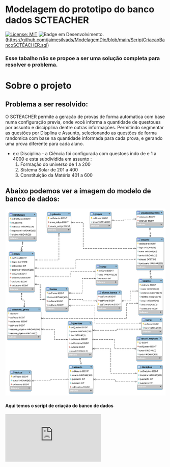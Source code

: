 # Modelagem do prototipo do banco dados SCTEACHER
[![License: MIT](https://img.shields.io/badge/License-MIT-yellow.svg)](https://github.com/jaimesilvads/ModelagemDio/blob/main/LICENSE)
![Badge em Desenvolvimento](https://img.shields.io/badge/MySQL-00000F?style=for-the-badge&logo=mysql&logoColor=white).(https://github.com/jaimesilvads/ModelagemDio/blob/main/ScriptCriacaoBancoSCTEACHER.sql)
### Esse tabalho não se propoe a ser uma solução completa para resolver o problema.

# Sobre o projeto
## Problema a ser resolvido:

O SCTEACHER permite a geração de provas de forma automatica com base numa configuração previa, onde você informa a quantidade de questoues por assunto e discipplina dentre outras informações. Permitindo segmentar as questões por Displina e Assunto, selecionando as questões de forma randomica com base na quantidade informada para cada prova, e gerando uma prova diferente para cada aluno.

- ex: Disciplina - a Ciência foi configurada com questoes indo de e 1 a 4000 e esta subdividida em assunto :
	1. Formação do universo de 1 a 200
	2. Sistema Solar de  201 a 400
	3. Constituição da Matéria 401 a 600



## Abaixo podemos ver a imagem do modelo de banco de dados:

![](ModeloSCTeacher.png)

#### Aqui temos o script de criação do banco de dados 
![Script de criação do Banco de dados](https://github.com/jaimesilvads/ModelagemDio/blob/main/ScriptCriacaoBancoSCTEACHER.sql)
